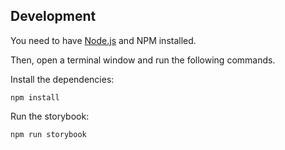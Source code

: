 ## Development

You need to have [Node.js](https://nodejs.org/) and NPM installed.

Then, open a terminal window and run the following commands.

Install the dependencies:

```
npm install
```

Run the storybook:

```
npm run storybook
```